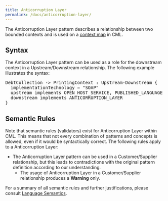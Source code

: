 ```yaml
---
title: Anticorruption Layer
permalink: /docs/anticorruption-layer/
---
```


The Anticorruption Layer pattern describes a relationship between two bounded contexts and is used on a [context map](/docs/context-map/) in CML.

## Syntax
The Anticorruption Layer pattern can be used as a role for the downstream context in a Upstream/Downstream relationship.
The following example illustrates the syntax:

<div class="highlight"><pre><span></span>DebtCollection -&gt; PrintingContext : <span class="k">Upstream-Downstream</span> {
  <span class="k">implementationTechnology</span> = <span class="s">&quot;SOAP&quot;</span>
  <span class="k">upstream</span> <span class="k">implements</span> <span class="k">OPEN_HOST_SERVICE</span>, <span class="k">PUBLISHED_LANGUAGE</span>
  <span class="k">downstream</span> <span class="k">implements</span> <span class="k">ANTICORRUPTION_LAYER</span>
}
</pre></div>


## Semantic Rules
Note that semantic rules (validators) exist for Anticorruption Layer within CML. This means that not every combination of patterns and concepts is allowed, even if it would be syntactically correct.
The following rules apply to a Anticorruption Layer:

* The Anticorruption Layer pattern can be used in a Customer/Supplier relationship, but this leads to contradictions with the original pattern definition according to our understanding.
  * The usage of Anticorruption Layer in a Customer/Supplier relationship produces a **Warning** only.
 
For a summary of all semantic rules and further justifications, please consult [Language Semantics](/docs/language-model/).
